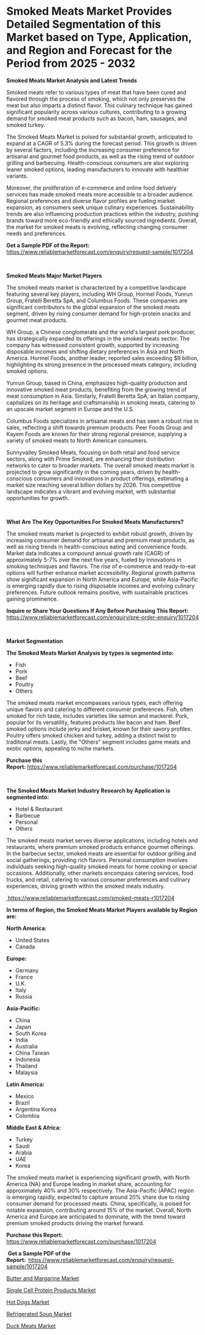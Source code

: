 <p><h1>Smoked Meats Market Provides Detailed Segmentation of this Market based on Type, Application, and Region and Forecast for the Period from 2025 - 2032</h1></p><p><strong>Smoked Meats Market Analysis and Latest Trends</strong></p>
<p><p>Smoked meats refer to various types of meat that have been cured and flavored through the process of smoking, which not only preserves the meat but also imparts a distinct flavor. This culinary technique has gained significant popularity across various cultures, contributing to a growing demand for smoked meat products such as bacon, ham, sausages, and smoked turkey.</p><p>The Smoked Meats Market is poised for substantial growth, anticipated to expand at a CAGR of 5.3% during the forecast period. This growth is driven by several factors, including the increasing consumer preference for artisanal and gourmet food products, as well as the rising trend of outdoor grilling and barbecuing. Health-conscious consumers are also exploring leaner smoked options, leading manufacturers to innovate with healthier variants.</p><p>Moreover, the proliferation of e-commerce and online food delivery services has made smoked meats more accessible to a broader audience. Regional preferences and diverse flavor profiles are fueling market expansion, as consumers seek unique culinary experiences. Sustainability trends are also influencing production practices within the industry, pushing brands toward more eco-friendly and ethically sourced ingredients. Overall, the market for smoked meats is evolving, reflecting changing consumer needs and preferences.</p></p>
<p><strong>Get a Sample PDF of the Report:&nbsp;</strong> <a href="https://www.reliablemarketforecast.com/enquiry/request-sample/1017204?utm_campaign=950&utm_medium=2&utm_source=Github&utm_content=ia&utm_term=07042025&utm_id=smoked-meats">https://www.reliablemarketforecast.com/enquiry/request-sample/1017204</a></p>
<p>&nbsp;</p>
<p><strong>Smoked Meats Major Market Players</strong></p>
<p><p>The smoked meats market is characterized by a competitive landscape featuring several key players, including WH Group, Hormel Foods, Yunrun Group, Fratelli Beretta SpA, and Columbus Foods. These companies are significant contributors to the global expansion of the smoked meats segment, driven by rising consumer demand for high-protein snacks and gourmet meat products.</p><p>WH Group, a Chinese conglomerate and the world's largest pork producer, has strategically expanded its offerings in the smoked meats sector. The company has witnessed consistent growth, supported by increasing disposable incomes and shifting dietary preferences in Asia and North America. Hormel Foods, another leader, reported sales exceeding $9 billion, highlighting its strong presence in the processed meats category, including smoked options.</p><p>Yunrun Group, based in China, emphasizes high-quality production and innovative smoked meat products, benefiting from the growing trend of meat consumption in Asia. Similarly, Fratelli Beretta SpA, an Italian company, capitalizes on its heritage and craftsmanship in smoking meats, catering to an upscale market segment in Europe and the U.S.</p><p>Columbus Foods specializes in artisanal meats and has seen a robust rise in sales, reflecting a shift towards premium products. Peer Foods Group and Kayem Foods are known for their strong regional presence, supplying a variety of smoked meats to North American consumers.</p><p>Sunnyvalley Smoked Meats, focusing on both retail and food service sectors, along with Prime Smoked, are enhancing their distribution networks to cater to broader markets. The overall smoked meats market is projected to grow significantly in the coming years, driven by health-conscious consumers and innovations in product offerings, estimating a market size reaching several billion dollars by 2026. This competitive landscape indicates a vibrant and evolving market, with substantial opportunities for growth.</p></p>
<p>&nbsp;</p>
<p><strong>What Are The Key Opportunities For Smoked Meats Manufacturers?</strong></p>
<p><p>The smoked meats market is projected to exhibit robust growth, driven by increasing consumer demand for artisanal and premium meat products, as well as rising trends in health-conscious eating and convenience foods. Market data indicates a compound annual growth rate (CAGR) of approximately 5-7% over the next five years, fueled by innovations in smoking techniques and flavors. The rise of e-commerce and ready-to-eat options will further enhance market accessibility. Regional growth patterns show significant expansion in North America and Europe, while Asia-Pacific is emerging rapidly due to rising disposable incomes and evolving culinary preferences. Future outlook remains positive, with sustainable practices gaining prominence.</p></p>
<p><strong>Inquire or Share Your Questions If Any Before Purchasing This Report:</strong> <a href="https://www.reliablemarketforecast.com/enquiry/pre-order-enquiry/1017204?utm_campaign=950&utm_medium=2&utm_source=Github&utm_content=ia&utm_term=07042025&utm_id=smoked-meats">https://www.reliablemarketforecast.com/enquiry/pre-order-enquiry/1017204</a></p>
<p>&nbsp;</p>
<p><strong>Market Segmentation</strong></p>
<p><strong>The Smoked Meats Market Analysis by types is segmented into:</strong></p>
<p><ul><li>Fish</li><li>Pork</li><li>Beef</li><li>Poultry</li><li>Others</li></ul></p>
<p><p>The smoked meats market encompasses various types, each offering unique flavors and catering to different consumer preferences. Fish, often smoked for rich taste, includes varieties like salmon and mackerel. Pork, popular for its versatility, features products like bacon and ham. Beef smoked options include jerky and brisket, known for their savory profiles. Poultry offers smoked chicken and turkey, adding a distinct twist to traditional meats. Lastly, the "Others" segment includes game meats and exotic options, appealing to niche markets.</p></p>
<p><strong>Purchase this Report:&nbsp;</strong><a href="https://www.reliablemarketforecast.com/purchase/1017204?utm_campaign=950&utm_medium=2&utm_source=Github&utm_content=ia&utm_term=07042025&utm_id=smoked-meats">https://www.reliablemarketforecast.com/purchase/1017204</a></p>
<p>&nbsp;</p>
<p><strong>The Smoked Meats Market Industry Research by Application is segmented into:</strong></p>
<p><ul><li>Hotel & Restaurant</li><li>Barbecue</li><li>Personal</li><li>Others</li></ul></p>
<p><p>The smoked meats market serves diverse applications, including hotels and restaurants, where premium smoked products enhance gourmet offerings. In the barbecue sector, smoked meats are essential for outdoor grilling and social gatherings, providing rich flavors. Personal consumption involves individuals seeking high-quality smoked meats for home cooking or special occasions. Additionally, other markets encompass catering services, food trucks, and retail, catering to various consumer preferences and culinary experiences, driving growth within the smoked meats industry.</p></p>
<p><a href="https://www.reliablemarketforecast.com/smoked-meats-r1017204?utm_campaign=950&utm_medium=2&utm_source=Github&utm_content=ia&utm_term=07042025&utm_id=smoked-meats">&nbsp;https://www.reliablemarketforecast.com/smoked-meats-r1017204</a></p>
<p><strong>In terms of Region, the Smoked Meats Market Players available by Region are:</strong></p>
<p>
    <p> <strong> North America: </strong>
        <ul>
            <li>United States</li>
            <li>Canada</li>
        </ul>
        </p> 
    <p> <strong> Europe: </strong>
        <ul>
            <li>Germany</li>
            <li>France</li>
            <li>U.K.</li>
            <li>Italy</li>
            <li>Russia</li>
        </ul>
        </p> 
    <p> <strong> Asia-Pacific: </strong>
        <ul>
            <li>China</li>
            <li>Japan</li>
            <li>South Korea</li>
            <li>India</li>
            <li>Australia</li>
            <li>China Taiwan</li>
            <li>Indonesia</li>
            <li>Thailand</li>
            <li>Malaysia</li>
        </ul>
        </p> 
    <p> <strong> Latin America: </strong>
        <ul>
            <li>Mexico</li>
            <li>Brazil</li>
            <li>Argentina Korea</li>
            <li>Colombia</li>
        </ul>
        </p> 
    <p> <strong> Middle East & Africa: </strong>
        <ul>
            <li>Turkey</li>
            <li>Saudi</li>
            <li>Arabia</li>
            <li>UAE</li>
            <li>Korea</li>
        </ul>
    </p>
    </p>
<p><p>The smoked meats market is experiencing significant growth, with North America (NA) and Europe leading in market share, accounting for approximately 40% and 30% respectively. The Asia-Pacific (APAC) region is emerging rapidly, expected to capture around 20% share due to rising consumer demand for processed meats. China, specifically, is poised for notable expansion, contributing around 15% of the market. Overall, North America and Europe are anticipated to dominate, with the trend toward premium smoked products driving the market forward.</p></p>
<p><strong>Purchase this Report: </strong><a href="https://www.reliablemarketforecast.com/purchase/1017204?utm_campaign=950&utm_medium=2&utm_source=Github&utm_content=ia&utm_term=07042025&utm_id=smoked-meats">https://www.reliablemarketforecast.com/purchase/1017204</a></p>
<p>&nbsp;<strong>Get a Sample PDF of the Report:&nbsp;&nbsp;</strong><a href="https://www.reliablemarketforecast.com/enquiry/request-sample/1017204?utm_campaign=950&utm_medium=2&utm_source=Github&utm_content=ia&utm_term=07042025&utm_id=smoked-meats">https://www.reliablemarketforecast.com/enquiry/request-sample/1017204</a></p>
<p><strong></strong></p>
<p><p><a href="https://github.com/fabinbuddygc/Market-Research-Report-List-1/blob/main/butter-and-margarine-market.md?utm_campaign=950&utm_medium=2&utm_source=Github&utm_content=ia&utm_term=07042025&utm_id=smoked-meats">Butter and Margarine Market</a></p><p><a href="https://github.com/motanafraxer/Market-Research-Report-List-1/blob/main/single-cell-protein-products-market.md?utm_campaign=950&utm_medium=2&utm_source=Github&utm_content=ia&utm_term=07042025&utm_id=smoked-meats">Single Cell Protein Products Market</a></p><p><a href="https://github.com/stohllaackdw/Market-Research-Report-List-1/blob/main/hot-dogs-market.md?utm_campaign=950&utm_medium=2&utm_source=Github&utm_content=ia&utm_term=07042025&utm_id=smoked-meats">Hot Dogs Market</a></p><p><a href="https://github.com/bramsklizas/Market-Research-Report-List-1/blob/main/refrigerated-soup-market.md?utm_campaign=950&utm_medium=2&utm_source=Github&utm_content=ia&utm_term=07042025&utm_id=smoked-meats">Refrigerated Soup Market</a></p><p><a href="https://github.com/noppbebawy/Market-Research-Report-List-1/blob/main/duck-meats-market.md?utm_campaign=950&utm_medium=2&utm_source=Github&utm_content=ia&utm_term=07042025&utm_id=smoked-meats">Duck Meats Market</a></p></p>